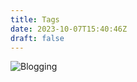 ```yaml
---
title: Tags
date: 2023-10-07T15:40:46Z
draft: false
---
```


<div class="image-full"><img src="/images/posts/backdrop.png" alt="Blogging"></div>
